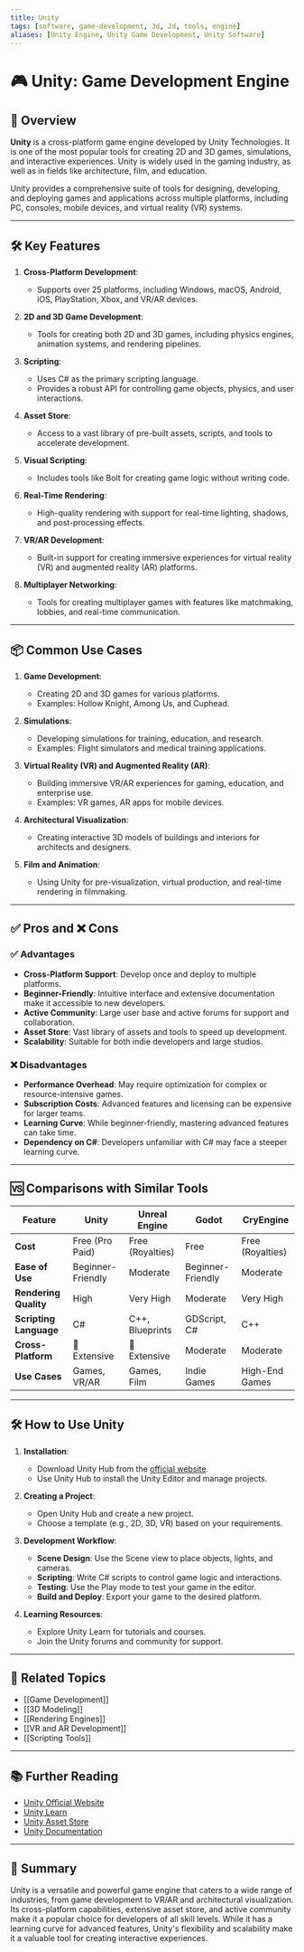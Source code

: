 ```yaml
---
title: Unity
tags: [software, game-development, 3d, 2d, tools, engine]
aliases: [Unity Engine, Unity Game Development, Unity Software]
---
```


# 🎮 Unity: Game Development Engine

## 🧭 Overview

**Unity** is a cross-platform game engine developed by Unity Technologies. It is one of the most popular tools for creating 2D and 3D games, simulations, and interactive experiences. Unity is widely used in the gaming industry, as well as in fields like architecture, film, and education.

Unity provides a comprehensive suite of tools for designing, developing, and deploying games and applications across multiple platforms, including PC, consoles, mobile devices, and virtual reality (VR) systems.

---

## 🛠️ Key Features

1. **Cross-Platform Development**:
   - Supports over 25 platforms, including Windows, macOS, Android, iOS, PlayStation, Xbox, and VR/AR devices.

2. **2D and 3D Game Development**:
   - Tools for creating both 2D and 3D games, including physics engines, animation systems, and rendering pipelines.

3. **Scripting**:
   - Uses C# as the primary scripting language.
   - Provides a robust API for controlling game objects, physics, and user interactions.

4. **Asset Store**:
   - Access to a vast library of pre-built assets, scripts, and tools to accelerate development.

5. **Visual Scripting**:
   - Includes tools like Bolt for creating game logic without writing code.

6. **Real-Time Rendering**:
   - High-quality rendering with support for real-time lighting, shadows, and post-processing effects.

7. **VR/AR Development**:
   - Built-in support for creating immersive experiences for virtual reality (VR) and augmented reality (AR) platforms.

8. **Multiplayer Networking**:
   - Tools for creating multiplayer games with features like matchmaking, lobbies, and real-time communication.

---

## 📦 Common Use Cases

1. **Game Development**:
   - Creating 2D and 3D games for various platforms.
   - Examples: Hollow Knight, Among Us, and Cuphead.

2. **Simulations**:
   - Developing simulations for training, education, and research.
   - Examples: Flight simulators and medical training applications.

3. **Virtual Reality (VR) and Augmented Reality (AR)**:
   - Building immersive VR/AR experiences for gaming, education, and enterprise use.
   - Examples: VR games, AR apps for mobile devices.

4. **Architectural Visualization**:
   - Creating interactive 3D models of buildings and interiors for architects and designers.

5. **Film and Animation**:
   - Using Unity for pre-visualization, virtual production, and real-time rendering in filmmaking.

---

## ✅ Pros and ❌ Cons

### ✅ Advantages
- **Cross-Platform Support**: Develop once and deploy to multiple platforms.
- **Beginner-Friendly**: Intuitive interface and extensive documentation make it accessible to new developers.
- **Active Community**: Large user base and active forums for support and collaboration.
- **Asset Store**: Vast library of assets and tools to speed up development.
- **Scalability**: Suitable for both indie developers and large studios.

### ❌ Disadvantages
- **Performance Overhead**: May require optimization for complex or resource-intensive games.
- **Subscription Costs**: Advanced features and licensing can be expensive for larger teams.
- **Learning Curve**: While beginner-friendly, mastering advanced features can take time.
- **Dependency on C#**: Developers unfamiliar with C# may face a steeper learning curve.

---

## 🆚 Comparisons with Similar Tools

| Feature                | Unity             | Unreal Engine      | Godot             | CryEngine         |
|------------------------|-------------------|-------------------|-------------------|-------------------|
| **Cost**               | Free (Pro Paid)  | Free (Royalties)  | Free              | Free (Royalties) |
| **Ease of Use**        | Beginner-Friendly| Moderate          | Beginner-Friendly | Moderate          |
| **Rendering Quality**  | High             | Very High         | Moderate          | Very High         |
| **Scripting Language** | C#               | C++, Blueprints   | GDScript, C#      | C++              |
| **Cross-Platform**     | 🌟 Extensive     | 🌟 Extensive      | Moderate          | Moderate          |
| **Use Cases**          | Games, VR/AR     | Games, Film       | Indie Games       | High-End Games   |

---

## 🛠️ How to Use Unity

1. **Installation**:
   - Download Unity Hub from the [official website](https://unity.com/).
   - Use Unity Hub to install the Unity Editor and manage projects.

2. **Creating a Project**:
   - Open Unity Hub and create a new project.
   - Choose a template (e.g., 2D, 3D, VR) based on your requirements.

3. **Development Workflow**:
   - **Scene Design**: Use the Scene view to place objects, lights, and cameras.
   - **Scripting**: Write C# scripts to control game logic and interactions.
   - **Testing**: Use the Play mode to test your game in the editor.
   - **Build and Deploy**: Export your game to the desired platform.

4. **Learning Resources**:
   - Explore Unity Learn for tutorials and courses.
   - Join the Unity forums and community for support.

---

## 🔗 Related Topics

- [[Game Development]]
- [[3D Modeling]]
- [[Rendering Engines]]
- [[VR and AR Development]]
- [[Scripting Tools]]

---

## 📚 Further Reading

- [Unity Official Website](https://unity.com/)
- [Unity Learn](https://learn.unity.com/)
- [Unity Asset Store](https://assetstore.unity.com/)
- [Unity Documentation](https://docs.unity3d.com/)

---

## 🧠 Summary

Unity is a versatile and powerful game engine that caters to a wide range of industries, from game development to VR/AR and architectural visualization. Its cross-platform capabilities, extensive asset store, and active community make it a popular choice for developers of all skill levels. While it has a learning curve for advanced features, Unity's flexibility and scalability make it a valuable tool for creating interactive experiences.
